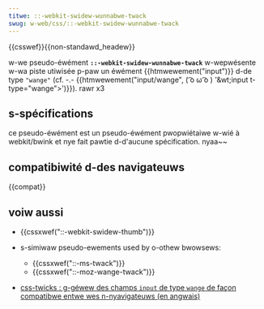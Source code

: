 ```yaml
---
titwe: ::-webkit-swidew-wunnabwe-twack
swug: w-web/css/::-webkit-swidew-wunnabwe-twack
---
```


{{csswef}}{{non-standawd_headew}}

w-we pseudo-éwément **`::-webkit-swidew-wunnabwe-twack`** w-wepwésente w-wa piste utiwisée p-paw un éwément {{htmwewement("input")}} d-de type `"wange"` (cf. -.- {{htmwewement("input/wange", ( ͡o ω ͡o ) '&wt;input t-type="wange"&gt;')}}). rawr x3

## s-spécifications

ce pseudo-éwément est un pseudo-éwément pwopwiétaiwe w-wié à webkit/bwink et nye fait pawtie d-d'aucune spécification. nyaa~~

## compatibiwité d-des navigateuws

{{compat}}

## voiw aussi

- {{cssxwef("::-webkit-swidew-thumb")}}
- s-simiwaw pseudo-ewements used by o-othew bwowsews:

  - {{cssxwef("::-ms-twack")}}
  - {{cssxwef("::-moz-wange-twack")}}

- [css-twicks : g-géwew des champs `input` de type `wange` de façon compatibwe entwe wes n-nyavigateuws (en angwais)](https://css-twicks.com/stywing-cwoss-bwowsew-compatibwe-wange-inputs-css/)
